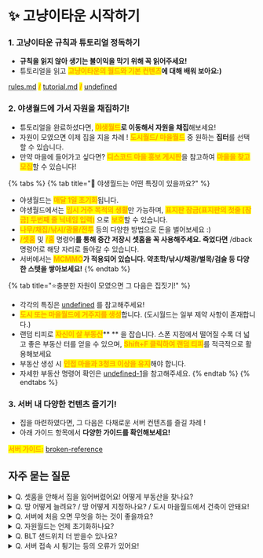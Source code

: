 # ✨ 고냥이타운 시작하기

### 1. 고냥이타운 규칙과 튜토리얼 정독하기

* **규칙을 읽지 않아 생기는 불이익을 막기 위해 꼭 읽어주세요!**
* 튜토리얼을 읽고 <mark style="color:orange;">**고냥이타운의 월드와 기본 컨텐츠**</mark>**에 대해 배워 보아요:)**

[rules.md](../../rules.md "mention") <mark style="color:orange;">**/**</mark> [tutorial.md](tutorial.md "mention") <mark style="color:orange;">**/**</mark> [undefined](../../server/undefined/ "mention")

### 2. 야생월드에 가서 자원을 채집하기!

* 튜토리얼을 완료하셨다면, <mark style="color:orange;">**야생월드**</mark>**로 이동해서 자원을 채집**해보세요!
* 자원이 모였으면 이제 집을 지을 차례 ! <mark style="color:orange;">**도시월드/ 마을월드**</mark> 중 원하는 **집터**를 선택할 수 있습니다.
* 만약 마을에 들어가고 싶다면? <mark style="color:orange;">**디스코드 마을 홍보 게시판**</mark>을 참고하여 <mark style="color:orange;">**마을을 찾고 모집**</mark>할 수 있습니다!

{% tabs %}
{% tab title="🌳 야생월드는 어떤 특징이 있을까요?" %}
* 야생월드는 <mark style="color:orange;">**매달 1일 초기화**</mark>됩니다.
* 야생월드에서는 <mark style="color:orange;">**임시 거주 목적의 생활**</mark>만 가능하며, <mark style="color:orange;">**표지판 잠금(표지판의 첫줄 \[잠금] 두번째 줄 닉네임 입력)**</mark> 으로 <mark style="color:orange;">**보호**</mark>할 수 있습니다.
* <mark style="color:orange;">**나무/채집/낚시/광물/전투**</mark> 등의 다양한 방법으로 돈을 벌어보세요 :)
* <mark style="color:orange;">**/셋홈**</mark> 및 <mark style="color:orange;">**/홈**</mark> 명령어**를 통해 중간 저장시 셋홈을 꼭 사용해주세요. 죽었다면** /dback 명령어로 해당 자리로 돌아갈 수 있습니다.
* 서버에서는 <mark style="color:orange;">**MCMMO**</mark>**가 적용되어 있습니다. 약초학/낚시/채광/벌목/검술 등 다양한 스텟을 쌓아보세요!**
{% endtab %}

{% tab title="⭐충분한 자원이 모였으면 그 다음은 집짓기!" %}
* 각각의 특징은 [undefined](../../server/undefined/ "mention") 를 참고해주세요!
* <mark style="color:orange;">**도시 또는 마을월드에 거주지를 생성**</mark>합니다. (도시월드는 일부 제약 사항이 존재합니다.)
* 랜덤 티피로 <mark style="color:orange;">**자신이 살 부동산**</mark>\*\* \*\* 을 잡습니다. 스폰 지점에서 떨어질 수록 더 넓고 좋은 부동산 터를 얻을 수 있으며, <mark style="color:orange;">**Shift+F 클릭하여 랜덤 티피**</mark>를 적극적으로 활용해보세요
* 부동산 생성 시 <mark style="color:orange;">**인접 마을과 3청크 이상을 유지**</mark>해야 합니다.
* 자세한 부동산 명령어 확인은 [undefined-1](../../server/undefined-1/ "mention")을 참고해주세요.
{% endtab %}
{% endtabs %}

### 3. 서버 내 다양한 컨텐츠 즐기기!

* 집을 마련하였다면, 그 다음은 다채로운 서버 컨텐츠를 즐길 차례 !
* 아래 가이드 항목에서 **다양한 가이드를 확인해보세요!**

<mark style="color:orange;">**서버 가이드:**</mark> [broken-reference](../../.-.-.-./undefined/broken-reference/ "mention")

## **자주 묻는 질문**

<details>

<summary>Q. 셋홈을 안해서 집을 잃어버렸어요! 어떻게 부동산을 찾나요?</summary>

**A. 직전 위치가 부동산과 연결되어 있을 경우, **<mark style="color:orange;">**/back**</mark>** 또는 **<mark style="color:orange;">**/dback**</mark>** 명령어를 이용해 주세요. 침대로 셋홈을 한 경우 **<mark style="color:orange;">**/home**</mark>** 명령어로 이동할 수 있습니다. 해당 불상사를 막기 위해 꼭 셋홈을 사용해주세요!**

<mark style="color:orange;">**- /res list**</mark>** 명령어를 사용하여 땅을 찾은 후 해당 좌표까지 걸어갈 수 있습니다.**

</details>

<details>

<summary>Q. 땅 어떻게 늘려요? / 땅 어떻게 지정하나요? / 도시 마을월드에서 건축이 안돼요!</summary>

**A. 부동산을 지정하는 방법은** [undefined-1](../../server/undefined-1/ "mention") **을 참고해주세요.**

* **땅을 늘리려면, 부동산 내부에서 /res expand (숫자)를 입력하면 숫자만큼 바라보는 방향으로 땅이 확장됩니다 :)**
* <mark style="color:orange;">**영역보호 금삽을 잃어버리더라도, 일반 금삽으로 영역보호를 할 수 있습니다.**</mark>

</details>

<details>

<summary>Q. 서버에 처음 오면 무엇을 하는 것이 좋을까요?</summary>

**A. 우선 **<mark style="color:orange;">**야생월드로 이동하여 자원을 채집하고, 마을월드 혹은 도시월드에 부동산을 지정하여 거주하거나, 농사 및 낚시를 즐겨보세요.**</mark>** 또한, 자유롭게 디스코드 내 마을 게시판을 이용하셔서 마을을 찾거나, 직접 마을을 만드셔도 됩니다.**

**- **<mark style="color:orange;">**서버 내 다양한 컨텐츠**</mark>**를 즐겨보세요. **<mark style="color:orange;">**MCMMO**</mark>** 스텟을 올려 다양한 스킬을 해금하고, **<mark style="color:green;">**추천코인**</mark>**과 **<mark style="color:yellow;">**작물코인**</mark>**을 이용하여 그림 및 악기 시스템을 즐기셔도 됩니다. 수집을 좋아하신다면 몹머리 수집도 권해드리고요, 고냥이 타운만의 반야생 컨텐츠를 재미있게 즐겨주시면 감사하겠습니다 !**

</details>

<details>

<summary>Q. 자원월드는 언제 초기화하나요?</summary>

**A. **<mark style="color:red;">**매달 1일 초기화**</mark>**되며, 초기화하는 일시는 약간씩 변동될 수 있습니다.**

</details>

<details>

<summary>Q. BLT 샌드위치 더 받을수 있나요?</summary>

**A. 요리해서 추가로 얻으실 수 있습니다. (/레시피) 명령어를 이용해보세요!**

</details>

<details>

<summary>Q. 서버 접속 시 튕기는 등의 오류가 있어요!</summary>

**A. 자주 튕기실시경우, 임시 주소인 catmc.mcv.kr 로 접속을 해주시길 부탁드립니다.**

</details>
